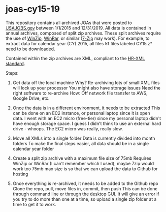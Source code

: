 # joas-cy15-19

This repository contains all archived JOAs that were posted to [USAJOBS.gov](https://www.usajobs.gov) between 1/1/2015 and 12/31/2019. All data is contained in annual archives, composed of split zip archives. These split archives require the use of [WinZip](https://www.winzip.com/), [WinRar](https://www.rarlab.com/), or similar ([7-Zip](https://www.7-zip.org/) may work). For example, to extract data for calendar year (CY) 2015, all files 51 files labeled CY15.z* need to be downloaded.

Contained within the zip archives are XML, compliant to the [HR-XML standard](https://hropenstandards.org/).


Steps:

1. Get data off the local machine
  Why?
    Re-archiving lots of small XML files will lock up your processor
    You might also have storage issues
    Need the right software to re-archive
  How:
    Off network file transfer to AWS, Google Drive, etc.

2. Once the data is in a different environment, it needs to be extracted
  This can be done on an EC2 instance, or personal laptop since it is open data. I went with an EC2 micro (free-tier) since my personal laptop didn't have enough storage space. I guess I didn't think to use an external hard drive - whoops. The EC2 micro was really, really slow.

3. Move all XMLs into a single folder
  Data is currently divided into month folders
  To make the final steps easier, all data should be in a single calendar year folder

4. Create a split zip archive with a maximum file size of 75mb
  Requires WinZip or WinRar (I can't remember which I used), maybe 7zip would work too
  75mb max size is so that we can upload the data to Github for hosting

5. Once everything is re-archived, it needs to be added to the Github repo
  Clone the repo, pull, move files in, commit, then push
  This can be done through command line or through the desktop GUI. It will give an error if you try to do more than one at a time, so upload a single zip folder at a time to get it to work.
